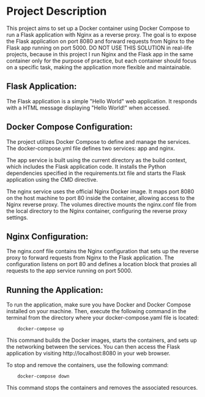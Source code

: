 # Project Description

This project aims to set up a Docker container using Docker Compose to run a Flask application with Nginx as a reverse proxy. The goal is to expose the Flask application on port 8080 and forward requests from Nginx to the Flask app running on port 5000. DO NOT USE THIS SOLUTION in real-life projects, because in this project I run Nginx and the Flask app in the same container only for the purpose of practice, but each container should focus on a specific task, making the application more flexible and maintainable.

## Flask Application:

The Flask application is a simple "Hello World" web application. It responds with a HTML message displaying "Hello World!" when accessed.

## Docker Compose Configuration:

The project utilizes Docker Compose to define and manage the services. The docker-compose.yml file defines two services: app and nginx.

The app service is built using the current directory as the build context, which includes the Flask application code. It installs the Python dependencies specified in the requirements.txt file and starts the Flask application using the CMD directive.

The nginx service uses the official Nginx Docker image. It maps port 8080 on the host machine to port 80 inside the container, allowing access to the Nginx reverse proxy. The volumes directive mounts the nginx.conf file from the local directory to the Nginx container, configuring the reverse proxy settings.

## Nginx Configuration:

The nginx.conf file contains the Nginx configuration that sets up the reverse proxy to forward requests from Nginx to the Flask application.
The configuration listens on port 80 and defines a location block that proxies all requests to the app service running on port 5000.

## Running the Application:

To run the application, make sure you have Docker and Docker Compose installed on your machine. Then, execute the following command in the terminal from the directory where your docker-compose.yaml file is located:

```
    docker-compose up
```
This command builds the Docker images, starts the containers, and sets up the networking between the services. You can then access the Flask application by visiting http://localhost:8080 in your web browser.

To stop and remove the containers, use the following command:

```
    docker-compose down
```

This command stops the containers and removes the associated resources.
